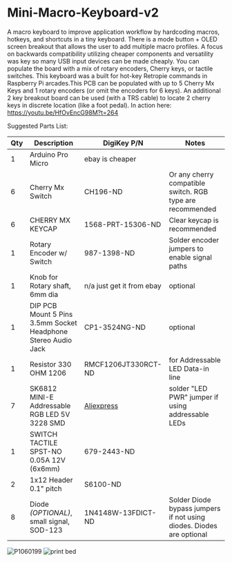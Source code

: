 # Mini-Macro-Keyboard-v2
 A macro keyboard to improve application workflow by hardcoding macros, hotkeys, and shortcuts in a tiny keyboard. There is a mode button + OLED screen breakout that allows the user to add multiple macro profiles. A focus on backwards compatibility utilizing cheaper components and versatility was key so many USB input devices can be made cheaply. You can populate the board with a mix of rotary encoders, Cherry keys, or tactile switches. This keyboard was a built for hot-key Retropie commands in Raspberry Pi arcades.This PCB can be populated with up to 5 Cherry Mx Keys and 1 rotary encoders (or omit the encoders for 6 keys). An additional 2 key breakout board can be used (with a TRS cable) to locate 2 cherry keys in discrete location (like a foot pedal). 
In action here: https://youtu.be/HfOvEncG98M?t=264

Suggested Parts List:

| Qty | Description | DigiKey P/N| Notes |
| -------- | --------|--------| ---------------- |
| 1 | Arduino Pro Micro|ebay is cheaper| |
| 6| Cherry Mx Switch |CH196-ND| Or any cherry compatible switch. RGB type are recommended |
| 6| CHERRY MX KEYCAP |1568-PRT-15306-ND |Clear keycap is recommended|
|1|Rotary Encoder w/ Switch |987-1398-ND|Solder encoder jumpers to enable signal paths |
|1|Knob for Rotary shaft, 6mm dia |n/a just get it from ebay|optional|
|1|DIP PCB Mount 5 Pins 3.5mm Socket Headphone Stereo Audio Jack |CP1-3524NG-ND|optional|
|1|Resistor 330 OHM 1206 |RMCF1206JT330RCT-ND|for Addressable LED Data-in line|
|7|SK6812 MINI-E Addressable RGB LED 5V 3228 SMD |[Aliexpress](https://www.aliexpress.us/item/2255800289371100.html?spm=a2g0s.12269583.0.0.572c1e9ceHD99V&gatewayAdapt=glo2usa4itemAdapt&_randl_shipto=US)|solder "LED PWR" jumper if using addressable LEDs|
|1|SWITCH TACTILE SPST-NO 0.05A 12V (6x6mm) |679-2443-ND||
|2|1x12 Header 0.1" pitch|S6100-ND||
|8|Diode *(OPTIONAL)*, small signal, SOD-123 |1N4148W-13FDICT-ND|Solder Diode bypass jumpers if not using diodes. Diodes are optional|


![P1060199](https://user-images.githubusercontent.com/68818321/209362866-1cd56acb-f435-4c11-8d36-ae0880ee9fb4.JPG)
![print bed](https://user-images.githubusercontent.com/68818321/209365892-e1cae9fc-559c-474f-93db-b2c48a015627.PNG)
